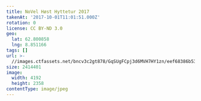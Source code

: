 ```yaml
---
title: NoVel Høst Hyttetur 2017
takenAt: '2017-10-01T11:01:51.000Z'
rotation: 0
license: CC BY-ND 3.0
geo:
  lat: 62.800858
  lng: 8.851166
tags: []
url: >-
  //images.ctfassets.net/bncv3c2gt878/GqSUgFCpj3d6MVH7HY1zn/eef68386b5310e5e615cfd3d1740a270/novel-hst-hyttetur-2017_36727362584_o
size: 2414401
image:
  width: 4192
  height: 2358
contentType: image/jpeg
---
```


